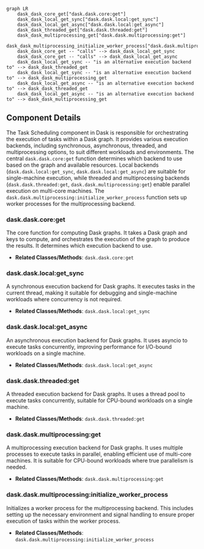 ```mermaid
graph LR
    dask_dask_core_get["dask.dask.core:get"]
    dask_dask_local_get_sync["dask.dask.local:get_sync"]
    dask_dask_local_get_async["dask.dask.local:get_async"]
    dask_dask_threaded_get["dask.dask.threaded:get"]
    dask_dask_multiprocessing_get["dask.dask.multiprocessing:get"]
    dask_dask_multiprocessing_initialize_worker_process["dask.dask.multiprocessing:initialize_worker_process"]
    dask_dask_core_get -- "calls" --> dask_dask_local_get_sync
    dask_dask_core_get -- "calls" --> dask_dask_local_get_async
    dask_dask_local_get_sync -- "is an alternative execution backend to" --> dask_dask_threaded_get
    dask_dask_local_get_sync -- "is an alternative execution backend to" --> dask_dask_multiprocessing_get
    dask_dask_local_get_async -- "is an alternative execution backend to" --> dask_dask_threaded_get
    dask_dask_local_get_async -- "is an alternative execution backend to" --> dask_dask_multiprocessing_get
```

## Component Details

The Task Scheduling component in Dask is responsible for orchestrating the execution of tasks within a Dask graph. It provides various execution backends, including synchronous, asynchronous, threaded, and multiprocessing options, to suit different workloads and environments. The central `dask.dask.core:get` function determines which backend to use based on the graph and available resources. Local backends (`dask.dask.local:get_sync`, `dask.dask.local:get_async`) are suitable for single-machine execution, while threaded and multiprocessing backends (`dask.dask.threaded:get`, `dask.dask.multiprocessing:get`) enable parallel execution on multi-core machines. The `dask.dask.multiprocessing:initialize_worker_process` function sets up worker processes for the multiprocessing backend.

### dask.dask.core:get
The core function for computing Dask graphs. It takes a Dask graph and keys to compute, and orchestrates the execution of the graph to produce the results. It determines which execution backend to use.
- **Related Classes/Methods**: `dask.dask.core:get`

### dask.dask.local:get_sync
A synchronous execution backend for Dask graphs. It executes tasks in the current thread, making it suitable for debugging and single-machine workloads where concurrency is not required.
- **Related Classes/Methods**: `dask.dask.local:get_sync`

### dask.dask.local:get_async
An asynchronous execution backend for Dask graphs. It uses asyncio to execute tasks concurrently, improving performance for I/O-bound workloads on a single machine.
- **Related Classes/Methods**: `dask.dask.local:get_async`

### dask.dask.threaded:get
A threaded execution backend for Dask graphs. It uses a thread pool to execute tasks concurrently, suitable for CPU-bound workloads on a single machine.
- **Related Classes/Methods**: `dask.dask.threaded:get`

### dask.dask.multiprocessing:get
A multiprocessing execution backend for Dask graphs. It uses multiple processes to execute tasks in parallel, enabling efficient use of multi-core machines. It is suitable for CPU-bound workloads where true parallelism is needed.
- **Related Classes/Methods**: `dask.dask.multiprocessing:get`

### dask.dask.multiprocessing:initialize_worker_process
Initializes a worker process for the multiprocessing backend. This includes setting up the necessary environment and signal handling to ensure proper execution of tasks within the worker process.
- **Related Classes/Methods**: `dask.dask.multiprocessing:initialize_worker_process`
